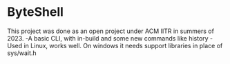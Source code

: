 # ByteShell
This project was done as an open project under ACM IITR in summers of 2023.
-A basic CLI, with in-build and some new commands like history
-Used in Linux, works well. On windows it needs support libraries in place of sys/wait.h
